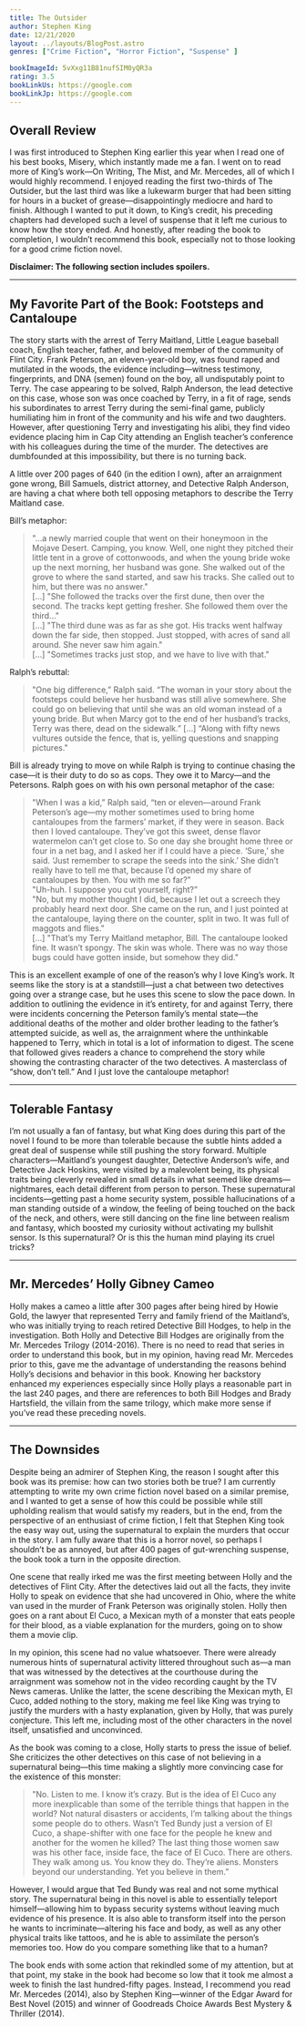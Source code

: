 ```yaml
---
title: The Outsider
author: Stephen King
date: 12/21/2020
layout: ../layouts/BlogPost.astro
genres: ["Crime Fiction", "Horror Fiction", "Suspense" ]

bookImageId: 5vXxg11B81nufSIM0yQR3a
rating: 3.5
bookLinkUs: https://google.com
bookLinkJp: https://google.com
---
```


## Overall Review

I was first introduced to Stephen King earlier this year when I read one of his best books, Misery, which instantly made me a fan. I went on to read more of King’s work—On Writing, The Mist, and Mr. Mercedes, all of which I would highly recommend. I enjoyed reading the first two-thirds of The Outsider, but the last third was like a lukewarm burger that had been sitting for hours in a bucket of grease—disappointingly mediocre and hard to finish. Although I wanted to put it down, to King’s credit, his preceding chapters had developed such a level of suspense that it left me curious to know how the story ended. And honestly, after reading the book to completion, I wouldn’t recommend this book, especially not to those looking for a good crime fiction novel.

<b>Disclaimer: The following section includes spoilers.</b>

---

## My Favorite Part of the Book: Footsteps and Cantaloupe

The story starts with the arrest of Terry Maitland, Little League baseball coach, English teacher, father, and beloved member of the community of Flint City. Frank Peterson, an eleven-year-old boy, was found raped and mutilated in the woods, the evidence including—witness testimony, fingerprints, and DNA (semen) found on the boy, all undisputably point to Terry. The case appearing to be solved, Ralph Anderson, the lead detective on this case, whose son was once coached by Terry, in a fit of rage, sends his subordinates to arrest Terry during the semi-final game, publicly humiliating him in front of the community and his wife and two daughters. However, after questioning Terry and investigating his alibi, they find video evidence placing him in Cap City attending an English teacher’s conference with his colleagues during the time of the murder. The detectives are dumbfounded at this impossibility, but there is no turning back.

A little over 200 pages of 640 (in the edition I own), after an arraignment gone wrong, Bill Samuels, district attorney, and Detective Ralph Anderson, are having a chat where both tell opposing metaphors to describe the Terry Maitland case.

Bill’s metaphor:

> "...a newly married couple that went on their honeymoon in the Mojave Desert. Camping, you know. Well, one night they pitched their little tent in a grove of cottonwoods, and when the young bride woke up the next morning, her husband was gone. She walked out of the grove to where the sand started, and saw his tracks. She called out to him, but there was no answer."
> <br>[…] "She followed the tracks over the first dune, then over the second. The tracks kept getting fresher. She followed them over the third…"
> <br>[…] "The third dune was as far as she got. His tracks went halfway down the far side, then stopped. Just stopped, with acres of sand all around. She never saw him again."
> <br>[…] "Sometimes tracks just stop, and we have to live with that."

Ralph’s rebuttal:

> "One big difference,” Ralph said. “The woman in your story about the footsteps could believe her husband was still alive somewhere. She could go on believing that until she was an old woman instead of a young bride. But when Marcy got to the end of her husband’s tracks, Terry was there, dead on the sidewalk.” […] “Along with fifty news vultures outside the fence, that is, yelling questions and snapping pictures."

Bill is already trying to move on while Ralph is trying to continue chasing the case—it is their duty to do so as cops. They owe it to Marcy—and the Petersons. Ralph goes on with his own personal metaphor of the case:

> "When I was a kid,” Ralph said, “ten or eleven—around Frank Peterson’s age—my mother sometimes used to bring home cantaloupes from the farmers’ market, if they were in season. Back then I loved cantaloupe. They’ve got this sweet, dense flavor watermelon can’t get close to. So one day she brought home three or four in a net bag, and I asked her if I could have a piece. ‘Sure,’ she said. ‘Just remember to scrape the seeds into the sink.’ She didn’t really have to tell me that, because I’d opened my share of cantaloupes by then. You with me so far?”
> <br>"Uh-huh. I suppose you cut yourself, right?”
> <br>"No, but my mother thought I did, because I let out a screech they probably heard next door. She came on the run, and I just pointed at the cantaloupe, laying there on the counter, split in two. It was full of maggots and flies."
> <br>[…] "That’s my Terry Maitland metaphor, Bill. The cantaloupe looked fine. It wasn’t spongy. The skin was whole. There was no way those bugs could have gotten inside, but somehow they did."

This is an excellent example of one of the reason’s why I love King’s work. It seems like the story is at a standstill—just a chat between two detectives going over a strange case, but he uses this scene to slow the pace down. In addition to outlining the evidence in it’s entirety, for and against Terry, there were incidents concerning the Peterson family’s mental state—the additional deaths of the mother and older brother leading to the father’s attempted suicide, as well as, the arraignment where the unthinkable happened to Terry, which in total is a lot of information to digest. The scene that followed gives readers a chance to comprehend the story while showing the contrasting character of the two detectives. A masterclass of “show, don’t tell.” And I just love the cantaloupe metaphor!

---

## Tolerable Fantasy

I’m not usually a fan of fantasy, but what King does during this part of the novel I found to be more than tolerable because the subtle hints added a great deal of suspense while still pushing the story forward. Multiple characters—Maitland’s youngest daughter, Detective Anderson’s wife, and Detective Jack Hoskins, were visited by a malevolent being, its physical traits being cleverly revealed in small details in what seemed like dreams—nightmares, each detail different from person to person. These supernatural incidents—getting past a home security system, possible hallucinations of a man standing outside of a window, the feeling of being touched on the back of the neck, and others, were still dancing on the fine line between realism and fantasy, which boosted my curiosity without activating my bullshit sensor. Is this supernatural? Or is this the human mind playing its cruel tricks?

---

## Mr. Mercedes’ Holly Gibney Cameo

Holly makes a cameo a little after 300 pages after being hired by Howie Gold, the lawyer that represented Terry and family friend of the Maitland’s, who was initially trying to reach retired Detective Bill Hodges, to help in the investigation. Both Holly and Detective Bill Hodges are originally from the Mr. Mercedes Trilogy (2014-2016). There is no need to read that series in order to understand this book, but in my opinion, having read Mr. Mercedes prior to this, gave me the advantage of understanding the reasons behind Holly’s decisions and behavior in this book. Knowing her backstory enhanced my experiences especially since Holly plays a reasonable part in the last 240 pages, and there are references to both Bill Hodges and Brady Hartsfield, the villain from the same trilogy, which make more sense if you’ve read these preceding novels.

---

## The Downsides

Despite being an admirer of Stephen King, the reason I sought after this book was its premise: how can two stories both be true? I am currently attempting to write my own crime fiction novel based on a similar premise, and I wanted to get a sense of how this could be possible while still upholding realism that would satisfy my readers, but in the end, from the perspective of an enthusiast of crime fiction, I felt that Stephen King took the easy way out, using the supernatural to explain the murders that occur in the story. I am fully aware that this is a horror novel, so perhaps I shouldn’t be as annoyed, but after 400 pages of gut-wrenching suspense, the book took a turn in the opposite direction.

One scene that really irked me was the first meeting between Holly and the detectives of Flint City. After the detectives laid out all the facts, they invite Holly to speak on evidence that she had uncovered in Ohio, where the white van used in the murder of Frank Peterson was originally stolen. Holly then goes on a rant about El Cuco, a Mexican myth of a monster that eats people for their blood, as a viable explanation for the murders, going on to show them a movie clip.

In my opinion, this scene had no value whatsoever. There were already numerous hints of supernatural activity littered throughout such as—a man that was witnessed by the detectives at the courthouse during the arraignment was somehow not in the video recording caught by the TV News cameras. Unlike the latter, the scene describing the Mexican myth, El Cuco, added nothing to the story, making me feel like King was trying to justify the murders with a hasty explanation, given by Holly, that was purely conjecture. This left me, including most of the other characters in the novel itself, unsatisfied and unconvinced.

As the book was coming to a close, Holly starts to press the issue of belief. She criticizes the other detectives on this case of not believing in a supernatural being—this time making a slightly more convincing case for the existence of this monster:

> "No. Listen to me. I know it’s crazy. But is the idea of El Cuco any more inexplicable than some of the terrible things that happen in the world? Not natural disasters or accidents, I’m talking about the things some people do to others. Wasn’t Ted Bundy just a version of El Cuco, a shape-shifter with one face for the people he knew and another for the women he killed? The last thing those women saw was his other face, inside face, the face of El Cuco. There are others. They walk among us. You know they do. They’re aliens. Monsters beyond our understanding. Yet you believe in them.”

However, I would argue that Ted Bundy was real and not some mythical story. The supernatural being in this novel is able to essentially teleport himself—allowing him to bypass security systems without leaving much evidence of his presence. It is also able to transform itself into the person he wants to incriminate—altering his face and body, as well as any other physical traits like tattoos, and he is able to assimilate the person’s memories too. How do you compare something like that to a human?

The book ends with some action that rekindled some of my attention, but at that point, my stake in the book had become so low that it took me almost a week to finish the last hundred-fifty pages. Instead, I recommend you read Mr. Mercedes (2014), also by Stephen King—winner of the Edgar Award for Best Novel (2015) and winner of Goodreads Choice Awards Best Mystery & Thriller (2014).

